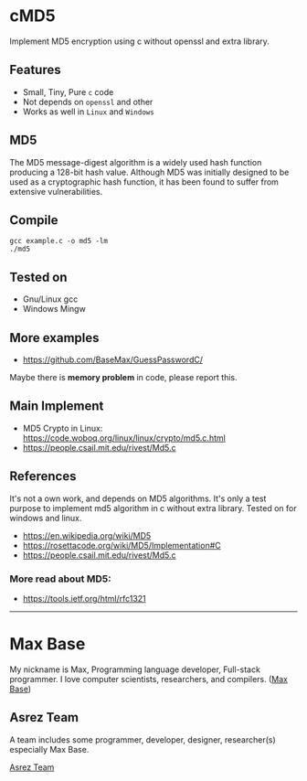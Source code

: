 # cMD5

Implement MD5 encryption using c without openssl and extra library.

## Features

- Small, Tiny, Pure `c` code
- Not depends on `openssl` and other
- Works as well in `Linux` and `Windows`

## MD5

The MD5 message-digest algorithm is a widely used hash function producing a 128-bit hash value. Although MD5 was initially designed to be used as a cryptographic hash function, it has been found to suffer from extensive vulnerabilities.

## Compile

```
gcc example.c -o md5 -lm
./md5
```

## Tested on

- Gnu/Linux gcc
- Windows Mingw

## More examples

- https://github.com/BaseMax/GuessPasswordC/

Maybe there is **memory problem** in code, please report this.

## Main Implement

- MD5 Crypto in Linux: https://code.woboq.org/linux/linux/crypto/md5.c.html
- https://people.csail.mit.edu/rivest/Md5.c

## References

It's not a own work, and depends on MD5 algorithms.
It's only a test purpose to implement md5 algorithm in c without extra library. Tested on for windows and linux.

- https://en.wikipedia.org/wiki/MD5
- https://rosettacode.org/wiki/MD5/Implementation#C
- https://people.csail.mit.edu/rivest/Md5.c

### More read about MD5:

- https://tools.ietf.org/html/rfc1321

---------

# Max Base

My nickname is Max, Programming language developer, Full-stack programmer. I love computer scientists, researchers, and compilers. ([Max Base](https://maxbase.org/))

## Asrez Team

A team includes some programmer, developer, designer, researcher(s) especially Max Base.

[Asrez Team](https://www.asrez.com/)
